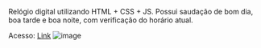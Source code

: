 Relógio digital utilizando HTML + CSS + JS. Possui saudação de bom dia, boa tarde e boa noite, com verificação do horário atual.

Acesso: <a href="https://matheeusgomes.github.io/relogio_digital">Link</a>
![image](https://user-images.githubusercontent.com/10269675/194622324-8b76d783-e258-4529-b586-7892c2562b0e.png)

